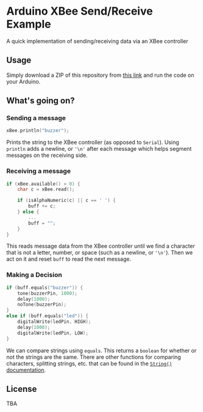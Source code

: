 # Arduino XBee Send/Receive Example
A quick implementation of sending/receiving data via an XBee controller

## Usage
Simply download a ZIP of this repository from [this link](https://github.com/HCDE439/ArduinoXBeeSendReceive-Example/archive/master.zip) and run the code on your Arduino.

## What's going on?
### Sending a message
```c++
xBee.println("buzzer");
```
Prints the string to the XBee controller (as opposed to `Serial`). Using `println` adds a newline, or `'\n'` after each message which helps segment messages on the receiving side.

### Receiving a message
``` c++
if (xBee.available() > 0) {
    char c = xBee.read();

    if (isAlphaNumeric(c) || c == ' ') {
        buff += c;
    } else {
        ...
        buff = "";
    }
}
```
This reads message data from the XBee controller until we find a character that is not a letter, number, or space (such as a newline, or `'\n'`). Then we act on it and reset `buff` to read the next message.

### Making a Decision
```c++
if (buff.equals("buzzer")) {
    tone(buzzerPin, 1000);
    delay(1000);
    noTone(buzzerPin);
}
else if (buff.equals("led")) {
    digitalWrite(ledPin, HIGH);
    delay(1000);
    digitalWrite(ledPin, LOW);
}
```
We can compare strings using `equals`. This returns a `boolean` for whether or not the strings are the same. There are other functions for comparing characters, splitting strings, etc. that can be found in the [`String()` documentation](https://www.arduino.cc/reference/en/language/variables/data-types/stringobject/).

## License
TBA
